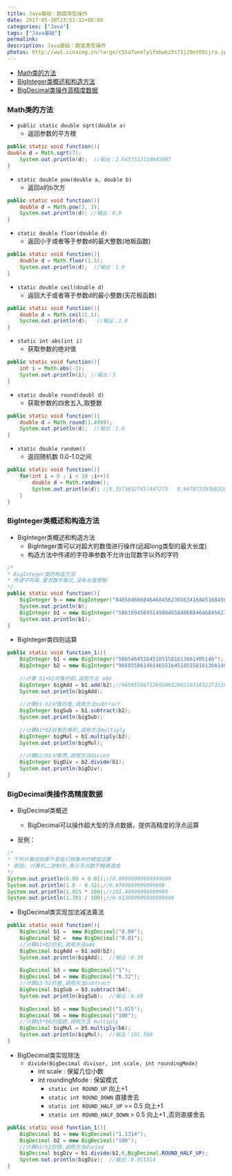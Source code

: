```yaml
---
title: Java基础：数值类型操作
date: 2017-05-30T23:51:32+08:00
categories: ["Java"]
tags: ["Java基础"]
permalink:
description: Java基础：数值类型操作
photos: http://ww1.sinaimg.cn/large/c55a7aeely1fmbwbz5s71j20et08cjra.jpg
---
```

<!-- TOC -->

- [Math类的方法](#math类的方法)
- [BigInteger类概述和构造方法](#biginteger类概述和构造方法)
- [BigDecimal类操作高精度数据](#bigdecimal类操作高精度数据)

<!-- /TOC -->
### Math类的方法
- `public static double sqrt(double a)`
    - 返回参数的平方根  
```Java
public static void function(){
double d = Math.sqrt(7);
   	System.out.println(d);  //输出：2.6457513110645907
}
```


<!--more-->
- `static double pow(double a, double b)`
    - 返回a的b次方  
```Java
public static void function(){
   	double d = Math.pow(2, 3);
   	System.out.println(d); //输出：8.0
}
```


- `static double floor(double d)`
	- 返回小于或者等于参数d的最大整数(地板函数)    
```Java
public static void function(){
   	double d = Math.floor(1.5);
   	System.out.println(d);  //输出：1.0
}
```


- `static double ceil(double d)`
	- 返回大于或者等于参数d的最小整数(天花板函数)   

```Java
public static void function(){
   	double d = Math.ceil(1.1);
   	System.out.println(d);   //输出：2.0
}
```


- `static int abs(int i)`
	- 获取参数的绝对值   

```Java
public static void function(){
   	int i = Math.abs(-3);
   	System.out.println(i); //输出：3
}
```



- `static double round(doubl d)`
    - 获取参数的四舍五入,取整数    

```Java
public static void function(){
  	double d = Math.round(1.4999); 
  	System.out.println(d);  //输出：1.0
}
```



- `static double random()`
    - 返回随机数 0.0-1.0之间   

```Java
public static void function(){
  	for(int i = 0 ; i < 10 ;i++){
  		double d = Math.random();
  		System.out.println(d); //0.35730327457447275   0.9478733976632037
  	}
}
```


### BigInteger类概述和构造方法
- BigInteger类概述和构造方法
    - BigInteger类可以对超大的数值进行操作(远超long类型的最大长度)
    - 构造方法中传递的字符串参数不允许出现数字以外的字符
```Java
/*
* BigInteger类的构造方法
* 传递字符串,要求数字格式,没有长度限制
*/
public static void function(){
   	BigInteger b = new BigInteger("8465846668464684562385634168451684568645684564564");
   	System.out.println(b);
   	BigInteger b1 = new BigInteger("5861694569514568465846668464684562385634168451684568645684564564");
   	System.out.println(b1);
}
```


- BigInteger类四则运算
```Java
public static void function_1(){
	BigInteger b1 = new BigInteger("5665464516451051581613661405146");
	BigInteger b2 = new BigInteger("965855861461465516451051581613661405146");
		 
	//计算 b1+b2对象的和,调用方法 add
	BigInteger bigAdd = b1.add(b2);//965855867126930032902103163227322810292
	System.out.println(bigAdd);
		 
	//计算b1-b2对象的差,调用方法subtract
	BigInteger bigSub = b1.subtract(b2);
	System.out.println(bigSub);
		 
	//计算b1*b2对象的乘积,调用方法multiply
	BigInteger bigMul = b1.multiply(b2);
	System.out.println(bigMul);
		 
	//计算b2/b1对象商,调用方法divied
	BigInteger bigDiv = b2.divide(b1);
	System.out.println(bigDiv);
}
```


### BigDecimal类操作高精度数据
- BigDecimal类概述
    - BigDecimal可以操作超大型的浮点数据，提供高精度的浮点运算

- 反例：
```Java
/*
* 下列计算结构都不是我们想象中的精度运算
* 原因: 计算机二进制中,表示浮点数不精确造成
*/
System.out.println(0.09 + 0.01);//0.09999999999999999
System.out.println(1.0 - 0.32);//0.6799999999999999
System.out.println(1.015 * 100);//101.49999999999999
System.out.println(1.301 / 100);//0.013009999999999999

```


- BigDecimal类实现加法减法乘法
```Java
public static void function(){
  	BigDecimal b1 =  new BigDecimal("0.09");
  	BigDecimal b2 =  new BigDecimal("0.01");
  	//计算b1+b2的和,调用方法add
  	BigDecimal bigAdd = b1.add(b2);
  	System.out.println(bigAdd);  //输出：0.10
  		
  	BigDecimal b3 = new BigDecimal("1");
  	BigDecimal b4 = new BigDecimal("0.32");
  	//计算b3-b2的差,调用方法subtract
  	BigDecimal bigSub = b3.subtract(b4);
  	System.out.println(bigSub);  //输出：0.68
  		
  	BigDecimal b5 = new BigDecimal("1.015");
  	BigDecimal b6 = new BigDecimal("100");
  	//计算b5*b6的成绩,调用方法 multiply
  	BigDecimal bigMul = b5.multiply(b6);
  	System.out.println(bigMul);  //输出：101.500
}
```


- BigDecimal类实现除法
    - `divide(BigDecimal divisor, int scale, int roundingMode)`
        - int scale : 保留几位小数
        - int roundingMode : 保留模式
            - `static int ROUND_UP` 向上+1
            - `static int ROUND_DOWN` 直接舍去
            - `static int ROUND_HALF_UP` >= 0.5 向上+1
            - `static int ROUND_HALF_DOWN` > 0.5 向上+1 ,否则直接舍去
```Java
public static void function_1(){
	BigDecimal b1 = new BigDecimal("1.1314");
	BigDecimal b2 = new BigDecimal("100");
	//计算b1/b2的商,调用方法divied
	BigDecimal bigDiv = b1.divide(b2,6,BigDecimal.ROUND_HALF_UP); 
	System.out.println(bigDiv);  //输出：0.011314
}
```
